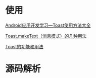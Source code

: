 # 使用

[Android应用开发学习—Toast使用方法大全](https://daikainan.iteye.com/blog/1405575)

[Toast.makeText（消息模式）的几种用法](https://blog.csdn.net/qq_28301007/article/details/52335360)

[Toast的功能和用法](https://www.kancloud.cn/digest/tttkkk/125275)

# 源码解析